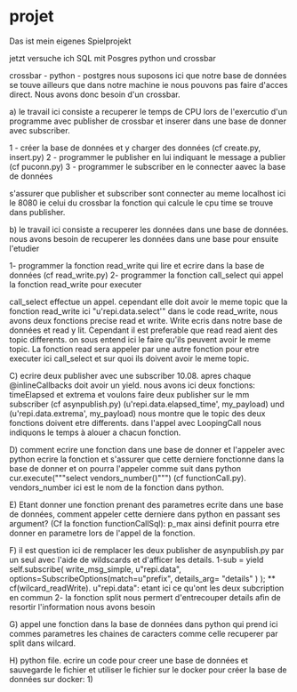# projet

Das ist mein eigenes Spielprojekt

jetzt versuche ich SQL mit Posgres python und crossbar

 crossbar - python - postgres
 nous suposons ici que notre base de données se touve ailleurs que dans notre machine ie nous pouvons pas faire d'acces direct. Nous avons donc besoin d'un crossbar.

a) le travail ici consiste  a recuperer le temps de CPU lors de l'exercutio d'un programme avec publisher de crossbar et inserer dans une base  de donner avec subscriber.

1 - créer la base de données et y charger des données (cf create.py, insert.py)
2 - programmer le publisher en lui indiquant le message a publier (cf puconn.py) 
3 - programmer le subscriber en le connecter aavec la base de données

s'assurer que publisher et subscriber sont connecter au meme localhost ici le 8080 ie celui du crossbar
la fonction qui calcule le cpu time se trouve dans publisher.

b) le travail ici consiste a recuperer les données dans une base de données. nous avons besoin de recuperer les données dans une base pour ensuite l'etudier

1- programmer la fonction read_write  qui lire et ecrire dans la base de données (cf read_write.py)
2- programmer la fonction call_select qui appel la fonction read_write pour executer

call_select effectue un appel. cependant elle doit avoir le meme topic que la fonction read_write ici "u'repi.data.select'" 
dans le code read_write, nous avons deux fonctions precise read et write. Write ecris dans notre base de données et read y lit. Cependant il est preferable que read read aient des topic differents. on sous entend ici le faire qu'ils peuvent avoir le meme topic.
La fonction read sera appeler par une autre fonction pour etre executer ici call_select et sur quoi ils doivent avoir le meme topic.


C) ecrire deux publisher avec une subscriber 10.08.
apres chaque  @inlineCallbacks doit avoir un yield.
nous avons ici deux fonctions: timeElapsed et extrema et voulons faire deux  publisher sur le mm subscriber (cf asynpublish.py)
(u'repi.data.elapsed_time', my_payload)  und (u'repi.data.extrema', my_payload) nous montre que le topic des deux fonctions doivent etre differents. dans l'appel avec LoopingCall nous indiquons le temps à alouer a chacun fonction.

D) comment ecrire une fonction dans une base de donner et l'appeler avec python
ecrire la fonction et s'assurer que cette derniere fonctionne dans la base de donner et on pourra l'appeler comme suit dans python
cur.execute("""select vendors_number()""") (cf functionCall.py). vendors_number ici est le nom de la fonction dans python.

E) Etant donner une fonction prenant des parametres ecrite dans une base de données, comment appeler cette derniere dans python en passant ses argument? (Cf la fonction functionCallSql): p_max ainsi definit pourra etre donner en parametre lors de l'appel de la fonction.

F) il est question ici de remplacer les deux publisher de asynpublish.py par un seul avec l'aide de  wildscards et d'afficer les details.
 1-sub = yield self.subscribe( write_msg_simple, u"repi.data", options=SubscribeOptions(match=u"prefix", details_arg= "details" ) ); **
 cf(wilcard_readWrite). u"repi.data": etant ici ce qu'ont les deux subcription en commun
 2- la fonction split nous permert d'entrecouper details afin de resortir l'information nous avons besoin


G) appel une fonction dans la base de données dans python qui prend ici commes parametres les chaines de caracters comme celle recuperer par split dans wilcard.


H) python file. ecrire un code pour creer une base de données et sauvegarde le fichier et utiliser le fichier sur le docker pour créer la base de données sur docker:
1) 










